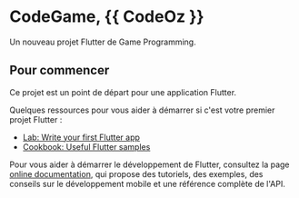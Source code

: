 # CodeGame, {{ CodeOz }}

Un nouveau projet Flutter de Game Programming.

## Pour commencer

Ce projet est un point de départ pour une application Flutter.

Quelques ressources pour vous aider à démarrer si c'est votre premier projet Flutter :

- [Lab: Write your first Flutter app](https://docs.flutter.dev/get-started/codelab)
- [Cookbook: Useful Flutter samples](https://docs.flutter.dev/cookbook)

Pour vous aider à démarrer le développement de Flutter, consultez la page
[online documentation](https://docs.flutter.dev/), qui propose des tutoriels,
des exemples, des conseils sur le développement mobile et une référence complète de l'API.
